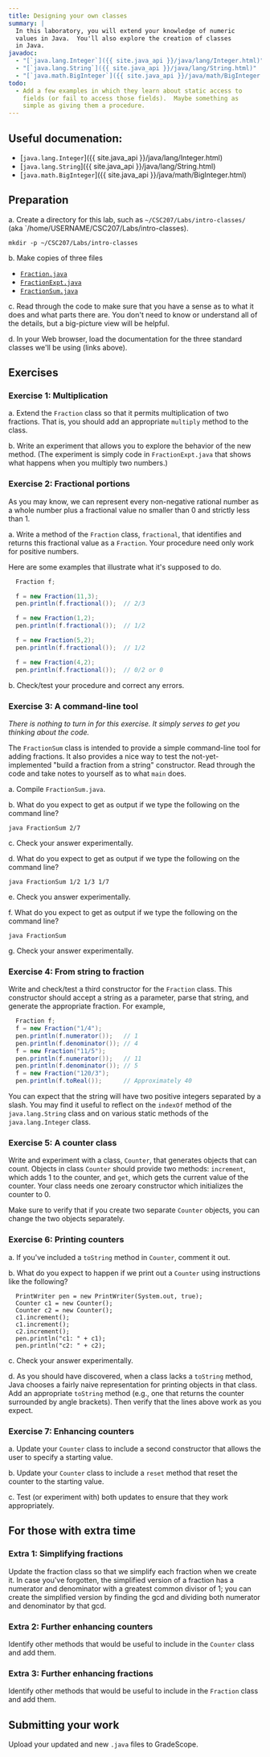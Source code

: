 ```yaml
---
title: Designing your own classes
summary: |
  In this laboratory, you will extend your knowledge of numeric
  values in Java.  You'll also explore the creation of classes
  in Java.
javadoc:
  - "[`java.lang.Integer`]({{ site.java_api }}/java/lang/Integer.html)"
  - "[`java.lang.String`]({{ site.java_api }}/java/lang/String.html)"
  - "[`java.math.BigInteger`]({{ site.java_api }}/java/math/BigInteger.html)"
todo: 
  - Add a few examples in which they learn about static access to
    fields (or fail to access those fields).  Maybe something as
    simple as giving them a procedure.
---
```


Useful documenation:
--------------------

* [`java.lang.Integer`]({{ site.java_api }}/java/lang/Integer.html)
* [`java.lang.String`]({{ site.java_api }}/java/lang/String.html)
* [`java.math.BigInteger`]({{ site.java_api }}/java/math/BigInteger.html)

Preparation
-----------

a. Create a directory for this lab, such as `~/CSC207/Labs/intro-classes/` (aka `/home/USERNAME/CSC207/Labs/intro-classes).

```
mkdir -p ~/CSC207/Labs/intro-classes
```

b. Make copies of three files

* [`Fraction.java`](../code/labs/intro-classes/Fraction.java)
* [`FractionExpt.java`](../code/labs/intro-classes/FractionExpt.java)
* [`FractionSum.java`](../code/labs/intro-classes/FractionSum.java)

c. Read through the code to make sure that you have a sense as to what it does and what parts there are.  You don't need to know or understand all of the details, but a big-picture view will be helpful.

d. In your Web browser, load the documentation for the three standard classes we'll be using (links above).

Exercises
---------

### Exercise 1: Multiplication

a. Extend the `Fraction` class so that it permits multiplication of two fractions.  That is, you should add an appropriate `multiply` method to the class.

b. Write an experiment that allows you to explore the behavior of the new method.  (The experiment is simply code in `FractionExpt.java` that shows what happens when you multiply two numbers.)

### Exercise 2: Fractional portions

As you may know, we can represent every non-negative rational number as a whole number plus a fractional value no smaller than 0 and strictly less than 1.

a. Write a method of the `Fraction` class, `fractional`, that identifies and returns this fractional value as a `Fraction`.  Your procedure need only work for positive numbers.  

Here are some examples that illustrate what it's supposed to do.

```java
  Fraction f;

  f = new Fraction(11,3);
  pen.println(f.fractional());  // 2/3

  f = new Fraction(1,2);
  pen.println(f.fractional());  // 1/2

  f = new Fraction(5,2);
  pen.println(f.fractional());  // 1/2

  f = new Fraction(4,2);
  pen.println(f.fractional());  // 0/2 or 0
```

b. Check/test your procedure and correct any errors.

### Exercise 3: A command-line tool

_There is nothing to turn in for this exercise.  It simply serves to get you thinking about the code._

The `FractionSum` class is intended to provide a simple command-line tool for adding fractions.  It also provides a nice way to test the not-yet-implemented "build a fraction from a string" constructor.  Read through the code and take notes to yourself as to what `main` does.

a. Compile `FractionSum.java`.

b. What do you expect to get as output if we type the following on the command line?

```
java FractionSum 2/7
```

c. Check your answer experimentally.

d. What do you expect to get as output if we type the following on the command line?

```
java FractionSum 1/2 1/3 1/7
```

e. Check you answer experimentally.

f. What do you expect to get as output if we type the following on the command line?

```
java FractionSum
```

g. Check your answer experimentally.

### Exercise 4: From string to fraction

Write and check/test a third constructor for the `Fraction` class.  This constructor should accept a string as a parameter, parse that string, and generate the appropriate fraction.  For example,

```java
  Fraction f;
  f = new Fraction("1/4");
  pen.println(f.numerator());   // 1
  pen.println(f.denominator()); // 4
  f = new Fraction("11/5");
  pen.println(f.numerator());   // 11
  pen.println(f.denominator()); // 5
  f = new Fraction("120/3");
  pen.println(f.toReal());      // Approximately 40
```

You can expect that the string will have two positive integers separated by a slash.  You may find it useful to reflect on the `indexOf` method of the `java.lang.String` class and on various static methods of the `java.lang.Integer` class.

### Exercise 5: A counter class

Write and experiment with a class, `Counter`, that generates objects that can count.  Objects in class `Counter` should provide two methods: `increment`, which adds 1 to the counter, and `get`, which gets the current value of the counter.  Your class needs one zeroary constructor which initializes the counter to 0.

Make sure to verify that if you create two separate `Counter` objects, you can change the two objects separately.

### Exercise 6: Printing counters

a. If you've included a `toString` method in `Counter`, comment it out.

b. What do you expect to happen if we print out a `Counter` using instructions like the following?

```
  PrintWriter pen = new PrintWriter(System.out, true);
  Counter c1 = new Counter();
  Counter c2 = new Counter();
  c1.increment();
  c1.increment();
  c2.increment();
  pen.println("c1: " + c1);
  pen.println("c2: " + c2);
```

c. Check your answer experimentally.

d. As you should have discovered, when a class lacks a `toString` method, Java chooses a fairly naive representation for printing objects in that class.  Add an appropriate `toString` method (e.g., one that returns the counter surrounded by angle brackets).  Then verify that the lines above work as you expect.

### Exercise 7: Enhancing counters

a. Update your `Counter` class to include a second constructor that allows the user to specify a starting value.

b. Update your `Counter` class to include a `reset` method that reset the counter to the starting value.

c. Test (or experiment with) both updates to ensure that they work appropriately.

For those with extra time
-------------------------

### Extra 1: Simplifying fractions

Update the fraction class so that we simplify each fraction when we create it.  In case you've forgotten, the simplified version of a fraction has a numerator and denominator with a greatest common divisor of 1; you can create the simplified version by finding the gcd and dividing both numerator and denominator by that gcd.

### Extra 2: Further enhancing counters

Identify other methods that would be useful to include in the `Counter` class and add them.

### Extra 3: Further enhancing fractions

Identify other methods that would be useful to include in the `Fraction` class and add them.

Submitting your work
--------------------

Upload your updated and new `.java` files to GradeScope.
